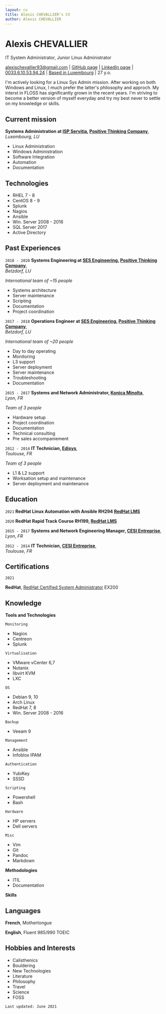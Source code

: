 ```yaml
---
layout: cv
title: Alexis CHEVALLIER's CV
author: Alexis CHEVALLIER
---
```


# Alexis CHEVALLIER
IT System Administrator, Junior Linux Administrator

<div id="webaddress">
<a href="mailto:alexischevallier93+cv@gmail.com">alexischevallier93@gmail.com</a>
| <a href="https://github.com/acheval">GitHub page</a>
| <a href="http://linkedin.com/in/alexis-chevallier">LinkedIn page</a>
| <br><a href="tel:0033610539424">0033.6.10.53.94.24</a>
| <a href="https://goo.gl/maps/xKx6McCoTGfsvVGX9">Based in Luxembourg</a>
| 27 y.o. 
</div>


I'm actively looking for a Linux Sys Admin mission.
After working on both Windows and Linux, I much prefer the latter's philosophy
and approch. My interst in FLOSS has significantly grown in the recent years.
I'm striving to become a better version of myself everyday and try
my best never to settle on my knowledge or skills.

## Current mission

__Systems Administration at [ISP Servitia](http://www.intesasanpaoloservitia.com/), [Positive Thinking Company](https://positivethinking.tech/)__,  
*Luxembourg, LU*


- Linux Administration
- Windows Administration
- Software Integration
- Automation
- Documentation

## Technologies

- RHEL 7 - 8
- CentOS 8 - 9
- Splunk
- Nagios
- Ansible
- Win. Server 2008 - 2016
- SQL Server 2017
- Active Directory

## Past Experiences

`2018 - 2020`
__Systems Engineering at [SES Engineering](https://www.ses.com/), [Positive Thinking Company](https://positivethinking.tech/)__,  
*Betzdorf, LU*

*International team of ~15 people*

- Systems architecture
- Server maintenance
- Scripting
- Documentation
- Project coordination

`2017 - 2018`
__Operations Engineer at [SES Engineering](https://www.ses.com/), [Positive Thinking Company](https://positivethinking.tech/)__,  
*Betzdorf, LU*

*International team of ~20 people*

- Day to day operating
- Monitoring
- L3 support
- Server deployment
- Server maintenance
- Troubleshooting
- Documentation

`2015 - 2017`
__Systems and Network Administrator, [Konica Minolta](https://www.konicaminolta.fr/fr-fr)__,  
*Lyon, FR*

*Team of 3 people*

- Hardware setup
- Project coordination
- Documentation
- Technical consulting
- Pre sales accompaniement

`2012 - 2014`
__IT Technician, [Edisys](https://www.spigao.com/)__,  
*Toulouse, FR*

*Team of 3 people*

- L1 & L2 support
- Worksation setup and maintenance
- Server deployment and maintenance

## Education

`2021`
__RedHat Linux Automation with Ansible RH294 [RedHat LMS](https://www.redhat.com/en/services/training/rh294-red-hat-linux-automation-with-ansible)__

`2020`
__RedHat Rapid Track Course RH199, [RedHat LMS](https://www.redhat.com/en/services/training/rh199-rhcsa-rapid-track-course)__

`2015 - 2017`
__Systems and Network Engineering Manager, [CESI Entreprise](https://lyon.cesi.fr/)__,  
*Lyon, FR*

`2012 - 2014`
__IT Technician, [CESI Entreprise](https://toulouse.cesi.fr/)__,  
*Toulouse, FR*

## Certifications

`2021`

__RedHat__, [RedHat Certified System Administrator](https://rhtapps.redhat.com/verify?certId=210-003-992) EX200 

## Knowledge

__Tools and Technologies__

`Monitoring`

- Nagios
- Centreon
- Splunk

`Virtualisation`

- VMware vCenter 6,7
- Nutanix
- libvirt KVM
- LXC

`OS`

- Debian 9, 10
- Arch Linux
- RedHat 7, 8
- Win. Server 2008 - 2016

`Backup`

- Veeam 9

`Management`

- Ansible
- Infoblox IPAM

`Authentication`

- YubiKey
- SSSD

`Scripting`

- Powershell
- Bash

`Hardware`

- HP servers
- Dell servers

`Misc`

- Vim
- Git
- Pandoc
- Markdown

__Methodologies__

- ITIL
- Documentation

__Skills__

## Languages

__French__, Mothertongue

__English__, Fluent 985/990 TOEIC

## Hobbies and Interests

- Calisthenics
- Bouldering
- New Technologies
- Literature
- Philosophy
- Travel
- Science
- FOSS


`Last updated: June 2021`
